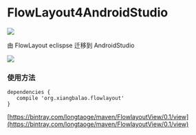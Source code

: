 # FlowLayout4AndroidStudio

![](https://travis-ci.org/longtaoge/FlowLayout4AndroidStudio.svg)

由 FlowLayout eclispse 迁移到 AndroidStudio

![](https://github.com/longtaoge/FlowLayout4AndroidStudio/blob/master/app/FlowLaout.gif)


### 使用方法 ###


    dependencies {
       compile 'org.xiangbalao.flowlayout'
    }




[https://bintray.com/longtaoge/maven/FlowlayoutView/0.1/view](https://bintray.com/longtaoge/maven/FlowlayoutView/0.1/view)
